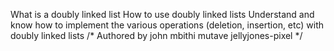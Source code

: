 What is a doubly linked list
How to use doubly linked lists
Understand and know how to implement the various operations (deletion, insertion, etc) with doubly linked lists
/*
Authored by john mbithi mutave
jellyjones-pixel
*/
